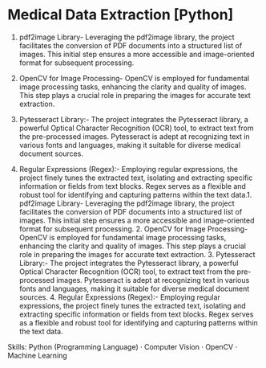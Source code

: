# Medical Data Extraction [Python]

1. pdf2image Library- Leveraging the pdf2image library, the project facilitates the conversion of PDF documents into a structured list of images. This initial step ensures a more accessible and image-oriented format for subsequent processing.

2. OpenCV for Image Processing- OpenCV is employed for fundamental image processing tasks, enhancing the clarity and quality of images. This step plays a crucial role in preparing the images for accurate text extraction.

3. Pytesseract Library:- The project integrates the Pytesseract library, a powerful Optical Character Recognition (OCR) tool, to extract text from the pre-processed images. Pytesseract is adept at recognizing text in various fonts and languages, making it suitable for diverse medical document sources.

4. Regular Expressions (Regex):- Employing regular expressions, the project finely tunes the extracted text, isolating and extracting specific information or fields from text blocks. Regex serves as a flexible and robust tool for identifying and capturing patterns within the text data.1. pdf2image Library- Leveraging the pdf2image library, the project facilitates the conversion of PDF documents into a structured list of images. This initial step ensures a more accessible and image-oriented format for subsequent processing. 2. OpenCV for Image Processing- OpenCV is employed for fundamental image processing tasks, enhancing the clarity and quality of images. This step plays a crucial role in preparing the images for accurate text extraction. 3. Pytesseract Library:- The project integrates the Pytesseract library, a powerful Optical Character Recognition (OCR) tool, to extract text from the pre-processed images. Pytesseract is adept at recognizing text in various fonts and languages, making it suitable for diverse medical document sources. 4. Regular Expressions (Regex):- Employing regular expressions, the project finely tunes the extracted text, isolating and extracting specific information or fields from text blocks. Regex serves as a flexible and robust tool for identifying and capturing patterns within the text data.

Skills: Python (Programming Language) · Computer Vision · OpenCV · Machine Learning
